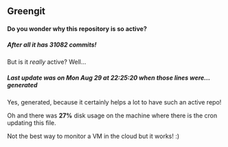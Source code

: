 ## Greengit

#### Do you wonder why this repository is so active?

##### After all it has 31082 commits!

But is it *really* active? Well...

##### Last update was on Mon Aug 29 at 22:25:20 when those lines were... generated

Yes, generated, because it certainly helps a lot to have such an active repo!

Oh and there was **27%** disk usage on the machine
where there is the cron updating this file.

Not the best way to monitor a VM in the cloud but it works! :)
